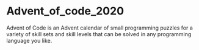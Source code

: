 # Advent_of_code_2020
Advent of Code is an Advent calendar of small programming puzzles for a variety of skill sets and skill levels that can be solved in any programming language you like.
